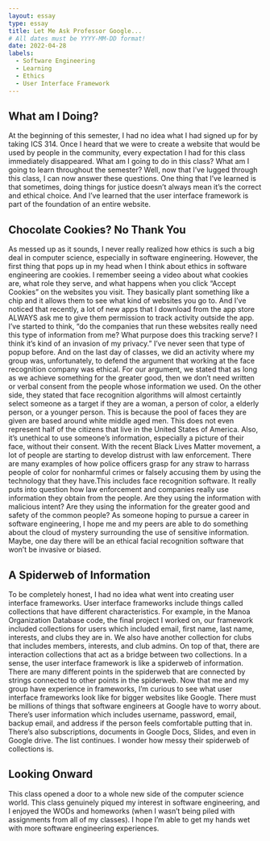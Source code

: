 ```yaml
---
layout: essay
type: essay
title: Let Me Ask Professor Google...
# All dates must be YYYY-MM-DD format!
date: 2022-04-28
labels:
  - Software Engineering
  - Learning
  - Ethics
  - User Interface Framework
---
```


## What am I Doing?

At the beginning of this semester, I had no idea what I had signed up for by taking ICS 314. Once I heard that we were to create a website that would be used by people in the community, every expectation I had for this class immediately disappeared. What am I going to do in this class? What am I going to learn throughout the semester? Well, now that I’ve lugged through this class, I can now answer these questions. One thing that I’ve learned is that sometimes, doing things for justice doesn’t always mean it’s the correct and ethical choice. And I’ve learned that the user interface framework is part of the foundation of an entire website. 

## Chocolate Cookies? No Thank You

As messed up as it sounds, I never really realized how ethics is such a big deal in computer science, especially in software engineering. However, the first thing that pops up in my head when I think about ethics in software engineering are cookies. I remember seeing a video about what cookies are, what role they serve, and what happens when you click “Accept Cookies” on the websites you visit. They basically plant something like a chip and it allows them to see what kind of websites you go to. And I’ve noticed that recently, a lot of new apps that I download from the app store ALWAYS ask me to give them permission to track activity outside the app. I’ve started to think,  “do the companies that run these websites really need this type of information from me? What purpose does this tracking serve? I think it’s kind of an invasion of my privacy.” I’ve never seen that type of popup before. And on the last day of classes, we did an activity where my group was, unfortunately, to defend the argument that working at the face recognition company was ethical. For our argument, we stated that as long as we achieve something for the greater good, then we don’t need written or verbal consent from the people whose information we used. On the other side, they stated that face recognition algorithms will almost certaintly select someone as a target if they are a woman, a person of color, a elderly person, or a younger person. This is because the pool of faces they are given are based around white middle aged men. This does not even represent half of the citizens that live in the United States of America. Also, it’s unethical to use someone’s information, especially a picture of their face, without their consent. With the recent Black Lives Matter movement, a lot of people are starting to develop distrust with law enforcement. There are many examples of how police officers grasp for any straw to harrass people of color for nonharmful crimes or falsely accusing them by using the technology that they have.This includes face recognition software. It really puts into question how law enforcement and companies really use information they obtain from the people. Are they using the information with malicious intent? Are they using the information for the greater good and safety of the common people? As someone hoping to pursue a career in software engineering, I hope me and my peers are able to do something about the cloud of mystery surrounding the use of sensitive information. Maybe, one day there will be an ethical facial recognition software that won’t be invasive or biased. 

## A Spiderweb of Information

To be completely honest, I had no idea what went into creating user interface frameworks. User interface frameworks include things called collections that have different characteristics. For example, in the Manoa Organization Database code, the final project I worked on, our framework included collections for users which included email, first name, last name, interests, and clubs they are in. We also have another collection for clubs that includes members, interests, and club admins. On top of that, there are interaction collections that act as a bridge between two collections. In a sense, the user interface framework is like a spiderweb of information. There are many different points in the spiderweb that are connected by strings connected to other points in the spiderweb. Now that me and my group have experience in frameworks, I’m curious to see what user interface frameworks look like for bigger websites like Google. There must be millions of things that software engineers at Google have to worry about. There’s user information which includes username, password, email, backup email, and address if the person feels comfortable putting that in. There’s also subscriptions, documents in Google Docs, Slides, and even in Google drive. The list continues. I wonder how messy their spiderweb of collections is. 

## Looking Onward 

This class opened a door to a whole new side of the computer science world. This class genuinely piqued my interest in software engineering, and I enjoyed the WODs and homeworks (when I wasn’t being piled with assignments from all of my classes). I hope I’m able to get my hands wet with more software engineering experiences. 
